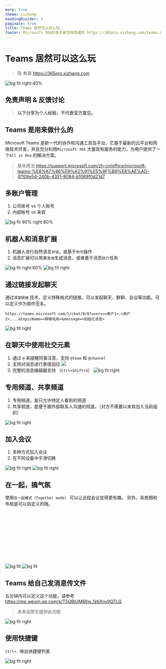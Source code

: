 ```yaml
---
marp: true
theme: xizhang
headingDivider: 3
paginate: true
title: Teams 居然可以这么玩
footer: Microsoft 365的高手是怎样炼成的 https://365pro.xizhang.com/teams.html
---
```


# Teams 居然可以这么玩
> 陈 希章 https://365pro.xizhang.com

![bg fit right:40%](images/teams.png)

## 免责声明 & 反馈讨论

> **以下分享为个人经验，不代表官方意见。**



## Teams 是用来做什么的
<!-- _backgroundColor: azure -->
Microsoft Teams 是新一代的协作和沟通工具及平台。它基于最新的云平台和网络技术开发，并且充分利用`Microsoft 365` 大量现有服务的能力，为用户提供了一个`All in One` 的解决方案。

> 基本用法 https://support.microsoft.com/zh-cn/office/microsoft-teams-%E8%A7%86%E9%A2%91%E5%9F%B9%E8%AE%AD-4f108e54-240b-4351-8084-b1089f0d21d7


## 多账户管理

1. 公司账号 vs 个人账号
1. 内部账号 vs 来宾

![bg fit 90% right:60%](images/teams-account.png)


## 机器人和消息扩展

1. 机器人进行自然语言`对话`，或基于`命令`操作
1. 消息扩展可以用来`查询`生成消息，或者基于消息`执行`任务

![bg fit right:60%](images/bot.png)
![bg fit right](images/message-extension.png)

## 通过链接发起聊天

通过`深度链接` 技术，定义特殊格式的链接，可以发起聊天、群聊、会议等功能。可以定义作为邮件签名。

`https://teams.microsoft.com/l/chat/0/0?users=<用户1>,<用户2>,...&topicName=<群聊名称>&message=<初始化消息>`

![bg fit right](images/teams-chat-deeplink.png)

## 在聊天中使用社交元素

1. 通过 `@` 来提醒同事注意，支持 `@team` 和 `@channel` 
1. 支持对消息进行表情回应 
![](images/teams-reactions.png)
1. 完整的消息编辑器支持 （`Ctrl+Shift+X`）
![bg fit right](images/teams-message-compose.png)
## 专用频道、共享频道

1. 专用频道，是只允许特定人看到的频道
1. 共享频道，是便于跟外部联系人沟通的频道。（对方不需要以来宾加入当前组织）

![bg fit right](images/teams-channel.png)

## 加入会议

1. 多种方式加入会议
1. 在不同设备中平滑切换

![bg fit right](images/teams-join-meeting.png)
![bg fit right](images/teams-device-transition.png)

## 在一起，搞气氛

使用`在一起模式（Together mode）` 可以让远程会议变得更有趣。
另外，背景图和布局是可以自定义的哦。
<br /><br /><br /><br /><br /><br /><br /><br /><br /><br /><br />

![bg fit](images/teams-together-mode.png)
![bg fit](images/build-a-scene.png)

## Teams 给自己发消息传文件

五分钟内可以定义这个功能，请参考 https://mp.weixin.qq.com/s/T5QBIUM86w_1zbXny9QTLQ  

> 未来会原生提供此功能

![bg fit right](images/teams-me.png)


## 使用快捷键

`Ctrl+.` 唤出快捷键列表

![bg fit right](images/teams-shortcut-keymap.png)

